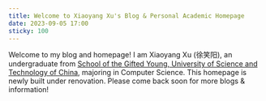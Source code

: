 ```yaml
---
title: Welcome to Xiaoyang Xu's Blog & Personal Academic Homepage
date: 2023-09-05 17:00
sticky: 100
---
```


Welcome to my blog and homepage! I am Xiaoyang Xu (徐笑阳), an undergraduate from [School of the Gifted Young, University of Science and Technology of China](https://sgy.ustc.edu.cn/), majoring in Computer Science. This homepage is newly built under renovation. Please come back soon for more blogs & information!